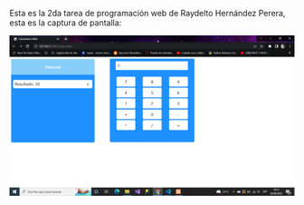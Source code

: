 Esta es la 2da tarea de programación web de Raydelto Hernández Perera, esta es la captura de pantalla:

![Mi captura de pantalla](img/foto.png)